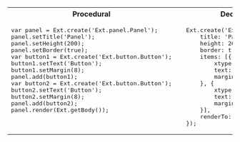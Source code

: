 <table style="width: 100%">
<tr>
<th><b>Procedural</b></th><th></th><th><b>Declarative</b></th>
</tr>
<tr>
<td style="vertical-align: top; width: 48%">
<pre class="runnable">
var panel = Ext.create('Ext.panel.Panel');
panel.setTitle('Panel');
panel.setHeight(200);
panel.setBorder(true);
var button1 = Ext.create('Ext.button.Button');
button1.setText('Button');
button1.setMargin(8);
panel.add(button1);
var button2 = Ext.create('Ext.button.Button');
button2.setText('Button');
button2.setMargin(8);
panel.add(button2);
panel.render(Ext.getBody());</pre>
<td style="vertical-align: top; width: 10px"></td>
<td style="vertical-align: top; width: 48%">
<pre class="runnable">
Ext.create('Ext.panel.Panel', {
    title: 'Panel',
    height: 200,
    border: true,
    items: [{
        xtype: 'button',
        text: 'Button',
        margin: 8
    }, {
        xtype: 'button',
        text: 'Button',
        margin: 8
    }],
    renderTo: Ext.getBody()
});</pre>
</td>
</tr>
</table>
